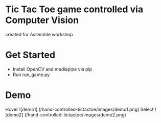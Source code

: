 # Tic Tac Toe game controlled via Computer Vision
created for Assemble workshop

# Get Started
- Install OpenCV and mediapipe via pip
- Run run_game.py

# Demo
Hover
![demo1] (/hand-controlled-tictactoe/images/demo1.png)
Select
![demo2] (/hand-controlled-tictactoe/images/demo2.png)

